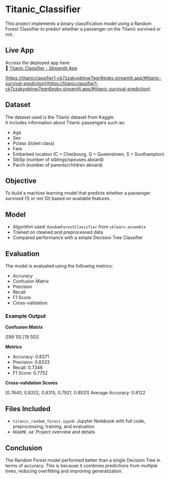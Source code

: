 # Titanic_Classifier

This project implements a binary classification model using a Random Forest Classifier to predict whether a passenger on the Titanic survived or not.

## Live App

Access the deployed app here:  
🔗 [Titanic Classifier - Streamlit App](https://titanicclassifier-ejfv8enxhitqtcprbhwrhw.streamlit.app/)


[https://titanicclassifier1-ck7zzakypbtnw7ggn6egbv.streamlit.app/#titanic-survival-prediction](https://titanicclassifier1-ck7zzakypbtnw7ggn6egbv.streamlit.app/#titanic-survival-prediction)

## Dataset

The dataset used is the Titanic dataset from Kaggle.  
It includes information about Titanic passengers such as:

- Age  
- Sex  
- Pclass (ticket class)  
- Fare  
- Embarked location (C = Cherbourg, Q = Queenstown, S = Southampton)  
- SibSp (number of siblings/spouses aboard)  
- Parch (number of parents/children aboard)

## Objective

To build a machine learning model that predicts whether a passenger survived (1) or not (0) based on available features.

## Model

- Algorithm used: `RandomForestClassifier` from `sklearn.ensemble`  
- Trained on cleaned and preprocessed data  
- Compared performance with a simple Decision Tree Classifier

## Evaluation

The model is evaluated using the following metrics:

- Accuracy  
- Confusion Matrix  
- Precision  
- Recall  
- F1 Score  
- Cross-validation

### Example Output

**Confusion Matrix**

[[99 10]
[19 50]]

**Metrics**

- Accuracy: 0.8371  
- Precision: 0.8333  
- Recall: 0.7246  
- F1 Score: 0.7752  

**Cross-validation Scores**

[0.7640, 0.8202, 0.8315, 0.7921, 0.8531] 
Average Accuracy: 0.8122

## Files Included

- `titanic_random_forest.ipynb`: Jupyter Notebook with full code, preprocessing, training, and evaluation  
- `README.md`: Project overview and details

## Conclusion

The Random Forest model performed better than a single Decision Tree in terms of accuracy. This is because it combines predictions from multiple trees, reducing overfitting and improving generalization.
